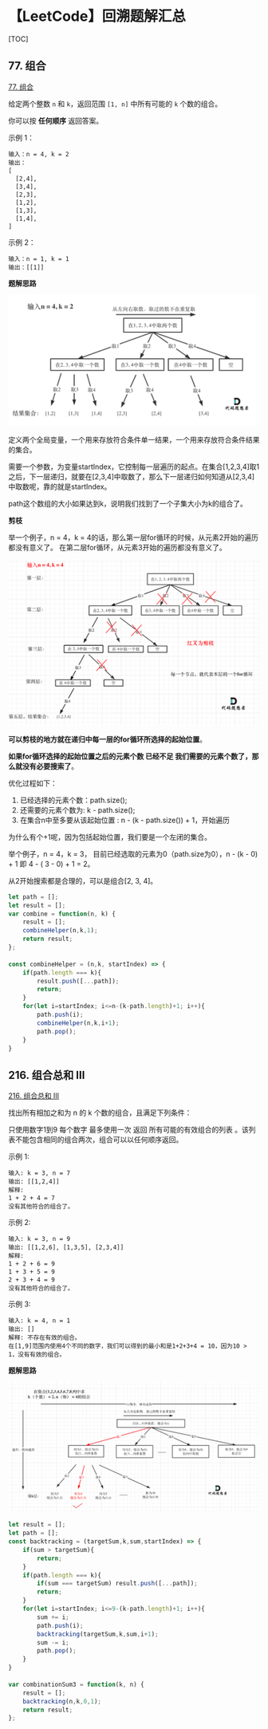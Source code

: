 # 【LeetCode】回溯题解汇总

[TOC]



## 77. 组合

[77. 组合](https://leetcode.cn/problems/combinations/)

给定两个整数 `n` 和 `k`，返回范围 `[1, n]` 中所有可能的 `k` 个数的组合。

你可以按 **任何顺序** 返回答案。

示例 1：

```
输入：n = 4, k = 2
输出：
[
  [2,4],
  [3,4],
  [2,3],
  [1,2],
  [1,3],
  [1,4],
]
```


示例 2：

```
输入：n = 1, k = 1
输出：[[1]]
```

**题解思路**

![](./图片/77.png)

定义两个全局变量，一个用来存放符合条件单一结果，一个用来存放符合条件结果的集合。

需要一个参数，为变量startIndex，它控制每一层遍历的起点。在集合[1,2,3,4]取1之后，下一层递归，就要在[2,3,4]中取数了，那么下一层递归如何知道从[2,3,4]中取数呢，靠的就是startIndex。

path这个数组的大小如果达到k，说明我们找到了一个子集大小为k的组合了。

**剪枝**

举一个例子，n = 4，k = 4的话，那么第一层for循环的时候，从元素2开始的遍历都没有意义了。 在第二层for循环，从元素3开始的遍历都没有意义了。

![](./图片/77.1.png)

**可以剪枝的地方就在递归中每一层的for循环所选择的起始位置**。

**如果for循环选择的起始位置之后的元素个数 已经不足 我们需要的元素个数了，那么就没有必要搜索了**。

优化过程如下：

1. 已经选择的元素个数：path.size();
2. 还需要的元素个数为: k - path.size();
3. 在集合n中至多要从该起始位置 : n - (k - path.size()) + 1，开始遍历

为什么有个+1呢，因为包括起始位置，我们要是一个左闭的集合。

举个例子，n = 4，k = 3， 目前已经选取的元素为0（path.size为0），n - (k - 0) + 1 即 4 - ( 3 - 0) + 1 = 2。

从2开始搜索都是合理的，可以是组合[2, 3, 4]。

```js
let path = [];
let result = [];
var combine = function(n, k) {
    result = [];
    combineHelper(n,k,1);
    return result;
};

const combineHelper = (n,k, startIndex) => {
    if(path.length === k){
        result.push([...path]);
        return;
    }
    for(let i=startIndex; i<=n-(k-path.length)+1; i++){
        path.push(i);
        combineHelper(n,k,i+1);
        path.pop();
    }
}
```



## 216. 组合总和 III

[216. 组合总和 III](https://leetcode.cn/problems/combination-sum-iii/)

找出所有相加之和为 n 的 k 个数的组合，且满足下列条件：

只使用数字1到9
每个数字 最多使用一次 
返回 所有可能的有效组合的列表 。该列表不能包含相同的组合两次，组合可以以任何顺序返回。

 

示例 1:

```
输入: k = 3, n = 7
输出: [[1,2,4]]
解释:
1 + 2 + 4 = 7
没有其他符合的组合了。
```


示例 2:

```
输入: k = 3, n = 9
输出: [[1,2,6], [1,3,5], [2,3,4]]
解释:
1 + 2 + 6 = 9
1 + 3 + 5 = 9
2 + 3 + 4 = 9
没有其他符合的组合了。
```


示例 3:

```
输入: k = 4, n = 1
输出: []
解释: 不存在有效的组合。
在[1,9]范围内使用4个不同的数字，我们可以得到的最小和是1+2+3+4 = 10，因为10 > 1，没有有效的组合。
```

**题解思路**

![](./图片/216.png)

```js
let result = [];
let path = [];
const backtracking = (targetSum,k,sum,startIndex) => {
    if(sum > targetSum){
        return;
    }
    if(path.length === k){
        if(sum === targetSum) result.push([...path]);
        return;
    }
    for(let i=startIndex; i<=9-(k-path.length)+1; i++){
        sum += i;
        path.push(i);
        backtracking(targetSum,k,sum,i+1);
        sum -= i;
        path.pop();
    }
}

var combinationSum3 = function(k, n) {
    result = [];
    backtracking(n,k,0,1);
    return result;
};
```

